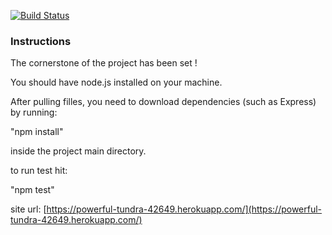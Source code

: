 
[![Build Status](https://travis-ci.com/TechnionYearlyProject/Roommates.svg?token=ibppDZZUUX68EpWppim9&branch=master)](https://travis-ci.com/TechnionYearlyProject/Roommates?token=ibppDZZUUX68EpWppim9)

### Instructions
The cornerstone of the project has been set !

You should have node.js installed on your machine.

After pulling filles, you need to download dependencies (such as Express) by running:

"npm install"

inside the project main directory.

to run test hit:

"npm test"

site url: [https://powerful-tundra-42649.herokuapp.com/](https://powerful-tundra-42649.herokuapp.com/)

